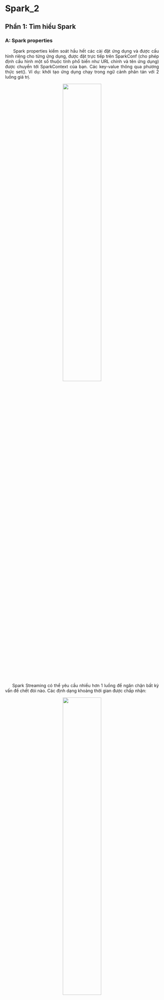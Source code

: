 # Spark_2
## Phần 1: Tìm hiểu Spark
### A: Spark properties
<p align="justify"> &nbsp;&nbsp;&nbsp;&nbsp; Spark properties kiểm soát hầu hết các cài đặt ứng dụng và được cấu hình riêng cho từng ứng dụng, được đặt trực tiếp trên SparkConf (cho phép định cấu hình một số thuộc tính phổ biến như URL chính và tên ứng dụng) được chuyển tới SparkContext của bạn. Các key-value thông qua phương thức set(). 
Ví dụ: khởi tạo ứng dụng chạy trong ngữ cảnh phân tán với 2 luồng giá trị.
<p align="center"> <img src ="https://user-images.githubusercontent.com/77925421/106374874-92ec6e80-63b9-11eb-92eb-405234070018.png" width="50%"/>
<p align="justify"> &nbsp;&nbsp;&nbsp;&nbsp; Spark Streaming có thể yêu cầu nhiều hơn 1 luồng để ngăn chặn bất kỳ vấn đề chết đói nào.
Các định dạng khoảng thời gian được chấp nhận:
<p align="center"> <img src ="https://user-images.githubusercontent.com/77925421/106374942-3d649180-63ba-11eb-8d1c-cfe2c04f9906.png" width="50%"/>
<p align="justify"> &nbsp;&nbsp;&nbsp;&nbsp; Các định dạng kích thước được chấp nhận:
<p align="center"> <img src ="https://user-images.githubusercontent.com/77925421/106374971-8a486800-63ba-11eb-919f-ff3ad8e7aa8f.png" width="50%"/>
<p align="justify"> &nbsp;&nbsp;&nbsp;&nbsp; Các số không có đơn vị thông thường sẽ được hiểu là byte.
	Mã hóa cứng các cấu hình nhất dịnh trong Spark. Cụ thể là tạo 1 conf trống trong Spark để chạy ứng dụng với các bản gốc khác nhau hoặc số lượng bộ nhớ khác nhau.
<p align="center"> <img src ="https://user-images.githubusercontent.com/77925421/106374973-8caac200-63ba-11eb-9ffa-2986856fc2a2.png" width="50%"/>
  
<p align="justify"> &nbsp;&nbsp;&nbsp;&nbsp; Cung cấp cấu hình trong thời gian chạy:
<p align="center"> <img src ="https://user-images.githubusercontent.com/77925421/106374974-8f0d1c00-63ba-11eb-8bb2-a157e19bae3f.png" width="50%"/>
<p align="justify"> &nbsp;&nbsp;&nbsp;&nbsp; spark-submit : tải cấu hình động, chấp nhận bất kỳ thuộc tính nào nếu dùng cờ --conf/-c, sử dụng các cờ đặt biệt( dùng ./bin/spark-submit –help để hiện thị tất cả các tùy chọn) cho các lệnh khởi động 
spark--master : hiển thị ở trên
Ví dụ: 
<p align="center"> <img src ="https://user-images.githubusercontent.com/77925421/106374975-903e4900-63ba-11eb-9ec0-ce11ed674ad7.png" width="50%"/>
<p align="justify"> &nbsp;&nbsp;&nbsp;&nbsp; Các thuộc tính đặt trực tiếp trên SparkConf có độ ưu tiên cao nhất sau đó là spark-submit hoặc spark-shell sau đó là spark-defaults.conf. Ở các phiên bản mới thì các tên cũ vẩn được chấp nhận nhưng độ ưu tiên sẽ thấp hơn.
Các thuộc tính của Spark được chia làm 2 loại: 
<p align="justify"> &nbsp;&nbsp;&nbsp;&nbsp; Liên quan đến triển khai như spark.driver.memory, spark.executor.instances
<p align="justify"> &nbsp;&nbsp;&nbsp;&nbsp; Liên quan đến thời gian chạy Spark như spark.task.maxFailures
<p align="justify"> &nbsp;&nbsp;&nbsp;&nbsp; Trường hợp ứng dụng:
<p align="center"> <img src ="https://user-images.githubusercontent.com/77925421/106383525-31e48b00-63f9-11eb-9a45-1767b9cc35ca.png" width="50%"/>
<p align="justify"> &nbsp;&nbsp;&nbsp;&nbsp; Giao diện người dùng: 
<p align="center"> <img src ="https://user-images.githubusercontent.com/77925421/106383555-5a6c8500-63f9-11eb-89e8-146f74ba3f2b.png" width="50%"/>
<p align="justify"> &nbsp;&nbsp;&nbsp;&nbsp; Compression and Serialization: spark.rdd.compress 
<p align="justify"> &nbsp;&nbsp;&nbsp;&nbsp; Có nén các phân vùng tuần tự
<p align="justify"> &nbsp;&nbsp;&nbsp;&nbsp; Ngoài các loại thuộc tính trên Spark còn hỗ trợ nhiều loại thuộc tính khác nhau: môi trường thực thi (Runtime Environment), quản lý bộ nhớ (Memory Management), hành vi thực thi (Execution Behavior), chỉ số thực thi (Executor Metrics), kết nối mạng (Networking), lập lịch (Scheduling), chế độ thực thi rào cản (Barrier Execution Mode), phân bố động (Dynamic Allocation), cấu hình Thread (Thread Configurations), bảo mật (Security)
	
### B: Spark RDD
<p align="justify"> &nbsp;&nbsp;&nbsp;&nbsp; Tập dữ liệu phân tán có khả năng phục hồi (RDD) là một cấu trúc dữ liệu cơ bản của Spark là tập hợp các đối tượng được phân phối bất biến, dữ liệu được chia thành các vùng logic được tính toán trên các nút khác nhau của cụm, chứa các đối tượng của Python, Java, Scala gồm cả các lớp do người dùng định nghĩa. Về hình thức thì RDD là tập hợp các bản ghi được phân vùng và chỉ để đọc được tạo thông qua hoạt động xác đĩnh trên dữ liệu bộ lưu trữ ổn định hoặc các RDD khác. RDD chịu được lỗi có thể hoạt động song song. Có 2 các để tạo RDD: song song và tham chiếu dữ liệu.
<p align="justify"> &nbsp;&nbsp;&nbsp;&nbsp; Spark sử dụng khái niệm RDD để đạt được các hoạt động MapReduce nhanh hơn và hiệu quả hơn.
<p align="justify"> &nbsp;&nbsp;&nbsp;&nbsp; RDD được sinh ra để khắc phục chia sẻ dữ liệu chậm trong MapReduce do sao chép, tuần tự hóa và IO đĩa, hầu hết các ứng dụng Hadoop dành hơn 90% thời gian để thực hiện các thao tác đọc-ghi HDFS. RDD lưu trữ bộ nhớ như một đối tượng trên các công việc và đối tượng có thể chia sẻ giữa các công việc đó. Chia sẻ dữ liệu trong bộ nhớ nhanh hơn mạng và Đĩa từ 10 đến 100 lần.
<p align="justify"> &nbsp;&nbsp;&nbsp;&nbsp; Hoạt động lặp lại trên Spark RDD: lưu trữ các kết quả trung gian trong một bộ nhớ phân tán thay vì Ổ lưu trữ ổn định (Disk) và làm cho hệ thống nhanh hơn.
<p align="center"> <img src ="https://user-images.githubusercontent.com/77925421/106374976-92080c80-63ba-11eb-8362-0951029296ae.png" width="50%"/>
<p align="justify"> &nbsp;&nbsp;&nbsp;&nbsp; Hoạt động tương tác trên Spark RDD: nếu các truy vấn khác nhau được chạy lặp lại trên cùng một tập dữ liệu, thì dữ liệu cụ thể này có thể được lưu trong bộ nhớ để có thời gian thực thi tốt hơn.
<p align="center"> <img src ="https://user-images.githubusercontent.com/77925421/106374977-93393980-63ba-11eb-8b0a-552172ec3246.png" width="50%"/>
<p align="justify"> &nbsp;&nbsp;&nbsp;&nbsp; Các đặc điểm của Spark RDD: tính toán trong bộ nhớ, lazy evaluations, khả năng chịu lỗi, tính bất biến, phân vùng, sự bền bỉ, hoạt động chi tiết thô, vị trí-độ dính
<p align="justify"> &nbsp;&nbsp;&nbsp;&nbsp; RDD trong Apache Spark hỗ trợ 2 hoạt động: Transformation, Actions.
<p align="justify"> &nbsp;&nbsp;&nbsp;&nbsp; Transformation
<p align="justify"> &nbsp;&nbsp;&nbsp;&nbsp; o	Spark RDD Transformations là các hàm sử dụng một RDD làm đầu vào và tạo ra một hoặc nhiều RDD làm đầu ra. Chúng ta không thay đổi RDD đầu vào (vì RDD là bất biến và do đó người ta không thể thay đổi nó), nhưng luôn tạo ra một hoặc nhiều RDD mới bằng cách áp dụng các tính toán mà nó đại diện
<p align="justify"> &nbsp;&nbsp;&nbsp;&nbsp; o	Các phép biến đổi là các hoạt động lười biếng trên RDD trong Apache Spark. Nó tạo ra một hoặc nhiều RDD mới, thực thi khi một Action xảy ra. Do đó, Transformation tạo ra một tập dữ liệu mới từ tập dữ liệu hiện có.
<p align="justify"> &nbsp;&nbsp;&nbsp;&nbsp; o	Một số phép biến đổi nhất định có thể được pipelined, đây là một phương pháp tối ưu hóa mà Spark sử dụng để cải thiện hiệu suất của các phép tính. Có hai loại phép biến hình: phép biến hình hẹp (narrow transformation), phép biến hình rộng(wide transformation).
<p align="justify"> &nbsp;&nbsp;&nbsp;&nbsp; Actions
<p align="justify"> &nbsp;&nbsp;&nbsp;&nbsp; o	Action trong Spark trả về kết quả cuối cùng của các tính toán RDD. Nó kích hoạt thực thi bằng cách sử dụng đồ thị dòng để tải dữ liệu vào RDD ban đầu, thực hiện tất cả các phép biến đổi trung gian và trả về kết quả cuối cùng cho chương trình Driver hoặc ghi nó ra hệ thống tệp. Đồ thị tuyến tính là đồ thị phụ thuộc của tất cả các RDD song song của RDD.
<p align="justify"> &nbsp;&nbsp;&nbsp;&nbsp; o	Các Actions là các hoạt động RDD tạo ra các giá trị không phải RDD. Chúng hiện thực hóa một giá trị trong chương trình Spark. Actions là một trong những cách để gửi kết quả từ người thực thi đến driver. First(), take(), Reduce(), collect(), count() là một số Action trong Spark.
<p align="justify"> &nbsp;&nbsp;&nbsp;&nbsp; o	Sử dụng các phép biến đổi (Transformations), người ta có thể tạo RDD từ biến hiện có. Nhưng khi chúng ta muốn làm việc với tập dữ liệu thực tế, tại thời điểm đó chúng ta sử dụng Action. Khi Hành động xảy ra, nó không tạo ra RDD mới, không giống như sự chuyển đổi. Do đó, Actions là các hoạt động RDD không cung cấp giá trị RDD. Actions lưu trữ giá trị của nó đối với driver hoặc hệ thống lưu trữ bên ngoài. Nó đưa sự lười biếng (lazy) của RDD vào chuyển động
	
### C: Spark DataFrame
<p align="justify"> &nbsp;&nbsp;&nbsp;&nbsp; Spark DataFrame là một tập hợp dữ liệu phân tán được tổ chức thành các cột được đặt tên và cũng được sử dụng để cung cấp các hoạt động như lọc, tính toán tổng hợp, phân nhóm và cũng có thể được sử dụng với Spark SQL. Khung dữ liệu có thể được tạo bằng cách sử dụng các tệp dữ liệu có cấu trúc, cùng với các RDD hiện có, cơ sở dữ liệu bên ngoài và bảng Hive. Về cơ bản, nó được gọi là một lớp trừu tượng được xây dựng trên RDD và cũng được theo sau bởi API tập dữ liệu đã được giới thiệu trong các phiên bản sau của Spark (2.0 +). Hơn nữa, các bộ dữ liệu không được giới thiệu trong Pyspark mà chỉ ở Scala với Spark nhưng đây không phải là trường hợp của Dataframe. Khung dữ liệu phổ biến được gọi là DF là định dạng cột hợp lý giúp làm việc với RDD dễ dàng và thuận tiện hơn, cũng sử dụng các chức năng tương tự như RDD theo cách tương tự. Nếu nói nhiều hơn ở mức độ khái niệm thì nó tương đương với các bảng quan hệ cùng với các tính năng và kỹ thuật tối ưu hóa tốt.
<p align="justify"> &nbsp;&nbsp;&nbsp;&nbsp; Cách tạo DataFrame: có thể được tạo ra bằng cách sử dụng bảng Hive, cơ sở dữ liệu bên ngoài, tệp dữ liệu có cấu trúc hoặc thậm chí trong trường hợp RDD hiện có. Tất cả các cách này đều có thể tạo các cột được đặt tên này được gọi là Dataframe được sử dụng để xử lý Apache Spark . Bằng cách sử dụng các ứng dụng SQLContext hoặc SparkSession có thể được sử dụng để tạo Dataframe.
<p align="justify"> &nbsp;&nbsp;&nbsp;&nbsp; Hoạt động Spark DataFrames: Trong Spark, khung dữ liệu là sự phân phối và thu thập dạng dữ liệu có tổ chức thành các cột được đặt tên tương đương với cơ sở dữ liệu quan hệ hoặc lược đồ hoặc khung dữ liệu bằng ngôn ngữ như R hoặc python nhưng cùng với mức độ tối ưu hóa phong phú hơn được sử dụng. Nó được sử dụng để cung cấp một loại miền cụ thể của ngôn ngữ có thể được sử dụng để thao tác dữ liệu có cấu trúc.
<p align="justify"> &nbsp;&nbsp;&nbsp;&nbsp; DataFrame được phân phối trong tự nhiên, làm cho nó trở thành một cấu trúc dữ liệu có khả năng chịu lỗi và có tính khả dụng cao.
<p align="justify"> &nbsp;&nbsp;&nbsp;&nbsp; Đánh giá lười biếng là một chiến lược đánh giá giữ việc đánh giá một biểu thức cho đến khi giá trị của nó là cần thiết. Nó tránh đánh giá lặp lại. Đánh giá lười biếng trong Spark có nghĩa là quá trình thực thi sẽ không bắt đầu cho đến khi một hành động được kích hoạt. Trong Spark, bức tranh về sự lười biếng xuất hiện khi các phép biến đổi Spark xảy ra
<p align="justify"> &nbsp;&nbsp;&nbsp;&nbsp; DataFrame là bất biến trong tự nhiên. Bởi bất biến, ý tôi là nó là một đối tượng có trạng thái không thể sửa đổi sau khi nó được tạo. Nhưng chúng ta có thể biến đổi các giá trị của nó bằng cách áp dụng một phép biến đổi nhất định, như trong RDD.
<p align="justify"> &nbsp;&nbsp;&nbsp;&nbsp; •	Đọc dữ liệu:
<p align="center"> <img src ="https://user-images.githubusercontent.com/77925421/106374978-9502fd00-63ba-11eb-8012-5913e78152d9.png" width="50%"/>
<p align="justify"> &nbsp;&nbsp;&nbsp;&nbsp; •	Hiển thị dữ liệu:
<p align="center"> <img src ="https://user-images.githubusercontent.com/77925421/106374979-96342a00-63ba-11eb-806f-960705d14111.png" width="50%"/>
<p align="justify"> &nbsp;&nbsp;&nbsp;&nbsp; •	Sử dụng phương thức printSchema:
<p align="center"> <img src ="https://user-images.githubusercontent.com/77925421/106374982-97fded80-63ba-11eb-85ac-5059de32b6f6.png" width="50%"/>
<p align="justify"> &nbsp;&nbsp;&nbsp;&nbsp; •	Sử dụng phương thức select:
<p align="center"> <img src ="https://user-images.githubusercontent.com/77925421/106374984-992f1a80-63ba-11eb-886c-45fc6e8317e4.png" width="50%"/>
<p align="justify"> &nbsp;&nbsp;&nbsp;&nbsp; •	Sử dụng bộ lọc tuổi:
<p align="center"> <img src ="https://user-images.githubusercontent.com/77925421/106374985-9a604780-63ba-11eb-8ad4-6aba2ccdee1f.png" width="50%"/>
<p align="justify"> &nbsp;&nbsp;&nbsp;&nbsp; •	Sử dụng phương pháp groupBy:
<p align="center"> <img src ="https://user-images.githubusercontent.com/77925421/106374986-9c2a0b00-63ba-11eb-9799-f0b7f43dab0a.png" width="50%"/>
<p align="justify"> &nbsp;&nbsp;&nbsp;&nbsp; •	Sử dụng hàm SQL trên SparkSession:
<p align="center"> <img src ="https://user-images.githubusercontent.com/77925421/106374987-9d5b3800-63ba-11eb-8298-27cb3d1ec89a.png" width="50%"/>
<p align="justify"> &nbsp;&nbsp;&nbsp;&nbsp; •	Sử dụng hàm SQL trên một phiên Spark cho chế độ xem tạm thời Toàn cầu:
<p align="center"> <img src ="https://user-images.githubusercontent.com/77925421/106374988-9e8c6500-63ba-11eb-9b5f-745a2dfc097e.png" width="50%"/>
<p align="justify"> &nbsp;&nbsp;&nbsp;&nbsp; Ưu điểm của Spark DataFrame:
<p align="justify"> &nbsp;&nbsp;&nbsp;&nbsp; •	Khung dữ liệu là tập hợp phân tán của Dữ liệu và do đó dữ liệu được tổ chức theo kiểu cột được đặt tên.
<p align="justify"> &nbsp;&nbsp;&nbsp;&nbsp; •	Chúng ít nhiều giống với bảng trong trường hợp cơ sở dữ liệu quan hệ và có một tập hợp tối ưu hóa phong phú.
<p align="justify"> &nbsp;&nbsp;&nbsp;&nbsp; •	Khung dữ liệu được sử dụng để trao quyền cho các truy vấn được viết bằng SQL và cả API khung dữ liệu
<p align="justify"> &nbsp;&nbsp;&nbsp;&nbsp; •	Nó có thể được sử dụng để xử lý cả loại dữ liệu có cấu trúc và không có cấu trúc.
<p align="justify"> &nbsp;&nbsp;&nbsp;&nbsp; •	Việc sử dụng trình tối ưu hóa chất xúc tác giúp tối ưu hóa dễ dàng và hiệu quả.
<p align="justify"> &nbsp;&nbsp;&nbsp;&nbsp; •	Các thư viện hiện diện bằng nhiều ngôn ngữ như Python, Scala, Java và R.
<p align="justify"> &nbsp;&nbsp;&nbsp;&nbsp; •	Điều này được sử dụng để cung cấp khả năng tương thích mạnh mẽ với Hive được sử dụng để chạy các truy vấn Hive không sửa đổi trên kho tổ ong đã có sẵn.
<p align="justify"> &nbsp;&nbsp;&nbsp;&nbsp; •	Nó có thể mở rộng quy mô rất tốt ngay từ một vài kbs trên hệ thống cá nhân đến nhiều petabyte trên các cụm lớn.
<p align="justify"> &nbsp;&nbsp;&nbsp;&nbsp; •	Nó được sử dụng để cung cấp mức độ tích hợp dễ dàng với các công nghệ và khuôn khổ dữ liệu lớn khác.
<p align="justify"> &nbsp;&nbsp;&nbsp;&nbsp; •	Tính trừu tượng mà họ cung cấp cho RDD hiệu quả và giúp xử lý nhanh hơn.
<p align="justify"> &nbsp;&nbsp;&nbsp;&nbsp; Nguồn dữ liệu PySpark: Dữ liệu có thể được tải vào thông qua tệp CSV, JSON, XML hoặc tệp Parquet. Nó cũng có thể được tạo bằng cách sử dụng RDD hiện có và thông qua bất kỳ cơ sở dữ liệu nào khác, như Hive hoặc Cassandra . Nó cũng có thể lấy dữ liệu từ HDFS hoặc hệ thống tệp cục bộ.
<p align="justify"> &nbsp;&nbsp;&nbsp;&nbsp;
  

## Phần 2: Code minh họa
<p align="justify"> &nbsp;&nbsp;&nbsp;&nbsp; Hàm count() cho biết số phần tử có trong RDD:
<p align="center"> <img src ="https://user-images.githubusercontent.com/77925421/106383803-77558800-63fa-11eb-834d-5c6633323006.png" width="50%"/>
<p align="justify"> &nbsp;&nbsp;&nbsp;&nbsp; Hàm collect() trả về tất cả các phần tử ở trong RDD:
<p align="center"> <img src ="https://user-images.githubusercontent.com/77925421/106383807-7886b500-63fa-11eb-8976-009a66948734.png" width="50%"/>
<p align="justify"> &nbsp;&nbsp;&nbsp;&nbsp; Hàm filler():
<p align="center"> <img src ="https://user-images.githubusercontent.com/77925421/106383808-7a507880-63fa-11eb-90e6-5d10e747262a.png" width="50%"/>
## Phần 3: Tài liệu tham khảo
&nbsp;&nbsp;&nbsp;&nbsp; 1. https://spark.apache.org/docs/latest/configuration.html

&nbsp;&nbsp;&nbsp;&nbsp; 2. https://www.tutorialspoint.com/apache_spark/apache_spark_rdd.htm

&nbsp;&nbsp;&nbsp;&nbsp; 3. https://www.educba.com/spark-dataframe/#:~:text=%20Advantages%20of%20Spark%20DataFrame%20%201%20The,and%20also%20the%20data%20frame%20API%20More%20
